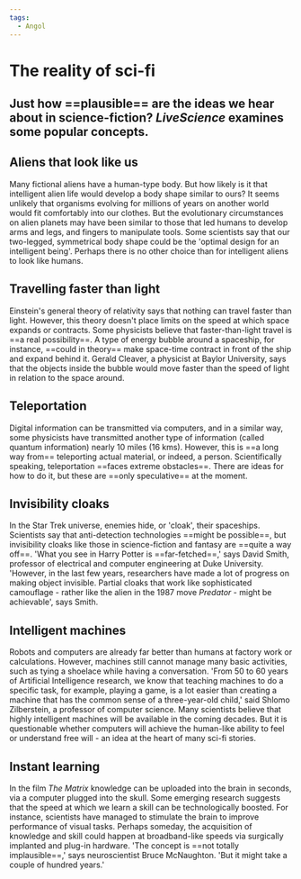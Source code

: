 ```yaml
---
tags:
  - Angol
---
```


# The reality of sci-fi

Just how ==plausible== are the ideas we hear about in science-fiction? _LiveScience_ examines some popular concepts.
--

## Aliens that look like us

Many fictional aliens have a human-type body. But how likely is it that intelligent alien life would develop a body shape similar to ours? It seems unlikely that organisms evolving for millions of years on another world would fit comfortably into our clothes. But the evolutionary circumstances on alien planets may have been similar to those that led humans to develop arms and legs, and fingers to manipulate tools. Some scientists say that our two-legged, symmetrical body shape could be the 'optimal design for an intelligent being'. Perhaps there is no other choice than for intelligent aliens to look like humans.

## Travelling faster than light

Einstein's general theory of relativity says that nothing can travel faster than light. However, this theory doesn't place limits on the speed at which space expands or contracts. Some physicists believe that faster-than-light travel is ==a real possibility==. A type of energy bubble around a spaceship, for instance, ==could in theory== make space-time contract in front of the ship and expand behind it. Gerald Cleaver, a physicist at Baylor University, says that the objects inside the bubble would move faster than the speed of light in relation to the space around.

## Teleportation

Digital information can be transmitted via computers, and in a similar way, some physicists have transmitted another type of information (called quantum information) nearly 10 miles (16 kms). However, this is ==a long way from== teleporting actual material, or indeed, a person. Scientifically speaking, teleportation ==faces extreme obstacles==. There are ideas for how to do it, but these are ==only speculative== at the moment.

## Invisibility cloaks

In the Star Trek universe, enemies hide, or 'cloak', their spaceships. Scientists say that anti-detection technologies ==might be possible==, but invisibility cloaks like those in science-fiction and fantasy are ==quite a way off==. 'What you see in Harry Potter is ==far-fetched==,' says David Smith, professor of electrical and computer engineering at Duke University. 'However, in the last few years, researchers have made a lot of progress on making object invisible. Partial cloaks that work like sophisticated camouflage - rather like the alien in the 1987 move _Predator_ - might be achievable', says Smith.

## Intelligent machines

Robots and computers are already far better than humans at factory work or calculations. However, machines still cannot manage many basic activities, such as tying a shoelace while having a conversation. 'From 50 to 60 years of Artificial Intelligence research, we know that teaching machines to do a specific task, for example, playing a game, is a lot easier than creating a machine that has the common sense of a three-year-old child,' said Shlomo Zilberstein, a professor of computer science. Many scientists believe that highly intelligent machines will be available in the coming decades. But it is questionable whether computers will achieve the human-like ability to feel or understand free will - an idea at the heart of many sci-fi stories.

## Instant learning

In the film _The Matrix_ knowledge can be uploaded into the brain in seconds, via a computer plugged into the skull. Some emerging research suggests that the speed at which we learn a skill can be technologically boosted. For instance, scientists have managed to stimulate the brain to improve performance of visual tasks. Perhaps someday, the acquisition of knowledge and skill could happen at broadband-like speeds via surgically implanted and plug-in hardware. 'The concept is ==not totally implausible==,' says neuroscientist Bruce McNaughton. 'But it might take a couple of hundred years.'